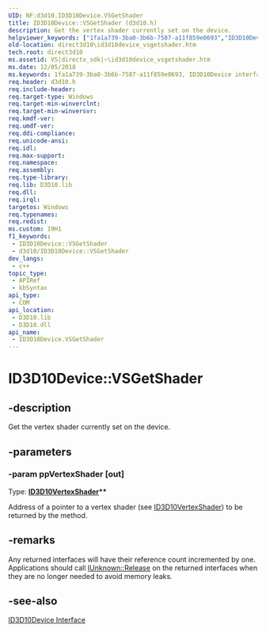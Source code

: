 ```yaml
---
UID: NF:d3d10.ID3D10Device.VSGetShader
title: ID3D10Device::VSGetShader (d3d10.h)
description: Get the vertex shader currently set on the device.
helpviewer_keywords: ["1fa1a739-3ba0-3b6b-7587-a11f859e0693","ID3D10Device interface [Direct3D 10]","VSGetShader method","ID3D10Device.VSGetShader","ID3D10Device::VSGetShader","VSGetShader","VSGetShader method [Direct3D 10]","VSGetShader method [Direct3D 10]","ID3D10Device interface","d3d10/ID3D10Device::VSGetShader","direct3d10.id3d10device_vsgetshader"]
old-location: direct3d10\id3d10device_vsgetshader.htm
tech.root: direct3d10
ms.assetid: VS|directx_sdk|~\id3d10device_vsgetshader.htm
ms.date: 12/05/2018
ms.keywords: 1fa1a739-3ba0-3b6b-7587-a11f859e0693, ID3D10Device interface [Direct3D 10],VSGetShader method, ID3D10Device.VSGetShader, ID3D10Device::VSGetShader, VSGetShader, VSGetShader method [Direct3D 10], VSGetShader method [Direct3D 10],ID3D10Device interface, d3d10/ID3D10Device::VSGetShader, direct3d10.id3d10device_vsgetshader
req.header: d3d10.h
req.include-header: 
req.target-type: Windows
req.target-min-winverclnt: 
req.target-min-winversvr: 
req.kmdf-ver: 
req.umdf-ver: 
req.ddi-compliance: 
req.unicode-ansi: 
req.idl: 
req.max-support: 
req.namespace: 
req.assembly: 
req.type-library: 
req.lib: D3D10.lib
req.dll: 
req.irql: 
targetos: Windows
req.typenames: 
req.redist: 
ms.custom: 19H1
f1_keywords:
 - ID3D10Device::VSGetShader
 - d3d10/ID3D10Device::VSGetShader
dev_langs:
 - c++
topic_type:
 - APIRef
 - kbSyntax
api_type:
 - COM
api_location:
 - D3D10.lib
 - D3D10.dll
api_name:
 - ID3D10Device.VSGetShader
---
```


# ID3D10Device::VSGetShader


## -description

Get the vertex shader currently set on the device.

## -parameters

### -param ppVertexShader [out]

Type: <b><a href="https://docs.microsoft.com/windows/desktop/api/d3d10/nn-d3d10-id3d10vertexshader">ID3D10VertexShader</a>**</b>

Address of a pointer to a vertex shader (see <a href="https://docs.microsoft.com/windows/desktop/api/d3d10/nn-d3d10-id3d10vertexshader">ID3D10VertexShader</a>) to be returned by the method.

## -remarks

Any returned interfaces will have their reference count incremented by one. Applications should call <a href="https://docs.microsoft.com/windows/desktop/api/unknwn/nf-unknwn-iunknown-release">IUnknown::Release</a> on the returned interfaces when they are no longer needed to avoid memory leaks.

## -see-also

<a href="https://docs.microsoft.com/windows/desktop/api/d3d10/nn-d3d10-id3d10device">ID3D10Device Interface</a>

